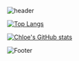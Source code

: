 ![header](https://capsule-render.vercel.app/api?type=wave&color=auto&height=300&section=header&text=Chloe's%20github&fontSize=90)


[![Top Langs](https://github-readme-stats.vercel.app/api/top-langs/?username=chloe1129)](https://github.com/chloe1129/github-readme-stats)

[![Chloe's GitHub stats](https://github-readme-stats.vercel.app/api?username=chloe1129)](https://github.com/chloe1129/github-readme-stats)


![Footer](https://capsule-render.vercel.app/api?type=waving&color=auto&height=200&section=footer)
